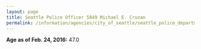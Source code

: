 ```yaml
---
layout: page
title: Seattle Police Officer 5849 Michael E. Cruzan
permalink: /information/agencies/city_of_seattle/seattle_police_department/copbook/5849/
---
```


**Age as of Feb. 24, 2016:** 47.0
